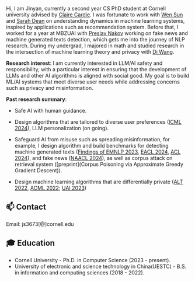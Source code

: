 Hi, I am Jinyan, currently a second year CS PhD student at Cornell university advised by [Claire Cardie](https://www.cs.cornell.edu/home/cardie/). I was fortunate to work with [Wen Sun](https://wensun.github.io/) and [Sarah Dean](https://sdean.website/) on understanding dynamics in machine learning systems, inspired by applications such as recommendation system. Before that, I worked for a year at MBZUAI with [Preslav Nakov](https://mbzuai.ac.ae/study/faculty/preslav-nakov/) working on fake news and machine generated texts detection, which gets me into the journey of NLP research. During my undergrad, I majored in math and studied research in the intersection of machine learning theory and privacy with [Di Wang](https://shao3wangdi.github.io/). 




**Research interest**: I am currently interested in LLM/AI safety and responsibility, with a particular interest in ensuring that the development of LLMs and other AI algorithms is aligned with social good. My goal is to build ML/AI systems that meet diverse user needs while addressing concerns such as privacy and misinformation. 

**Past research summary**: 
- Safe AI with human guidance. 

- Design algorithms that are tailored to diverse user preferences ([ICML 2024](https://arxiv.org/pdf/2406.01481)), LLM personalization (on going). 

- Safeguard AI from misuse such as spreading misinformation, for example, I design algorithm and build benchmarks for detecting machine generated texts ([Findings of EMNLP 2023](https://arxiv.org/pdf/2306.05540.pdf), [EACL 2024](https://arxiv.org/pdf/2305.14902), [ACL 2024](https://arxiv.org/pdf/2402.11175)), and fake news ([NAACL 2024](https://arxiv.org/pdf/2311.04917)), as well as corpus attack on retrieval system ([preprint](Corpus Poisoning via  Approximate Greedy Gradient Descent)). 

- Design machine learning algorithms that are differentially private ([ALT 2022](https://proceedings.mlr.press/v167/su22a/su22a.pdf), [ACML 2022](https://proceedings.mlr.press/v189/su23a/su23a.pdf); [UAI 2023](https://proceedings.mlr.press/v216/su23b/su23b.pdf))



  
## 📫 Contact
Email: js3673[@]cornell.edu



## 🎓 Education
- Cornell University - Ph.D. in Computer Science  (2023 - present). 
- University of electronic and science technology in China(UESTC) - B.S. in information and computing sciences (2018 - 2022).



